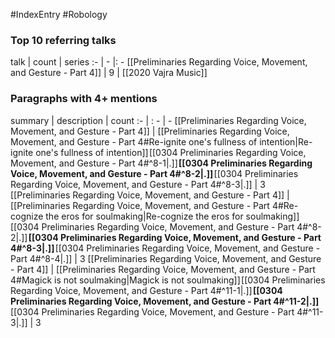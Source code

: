 #IndexEntry #Robology

### Top 10 referring talks
talk | count | series
:- | - |: -
[[Preliminaries Regarding Voice, Movement, and Gesture - Part 4]] | 9 | [[2020 Vajra Music]]

### Paragraphs with 4+ mentions
summary | description | count
:- | : - | -
[[Preliminaries Regarding Voice, Movement, and Gesture - Part 4]] | [[Preliminaries Regarding Voice, Movement, and Gesture - Part 4#Re-ignite one's fullness of intention\|Re-ignite one's fullness of intention]] [[0304 Preliminaries Regarding Voice, Movement, and Gesture - Part 4#^8-1\|.]] **[[0304 Preliminaries Regarding Voice, Movement, and Gesture - Part 4#^8-2\|.]]** [[0304 Preliminaries Regarding Voice, Movement, and Gesture - Part 4#^8-3\|.]] | 3
[[Preliminaries Regarding Voice, Movement, and Gesture - Part 4]] | [[Preliminaries Regarding Voice, Movement, and Gesture - Part 4#Re-cognize the eros for soulmaking\|Re-cognize the eros for soulmaking]] [[0304 Preliminaries Regarding Voice, Movement, and Gesture - Part 4#^8-2\|.]] **[[0304 Preliminaries Regarding Voice, Movement, and Gesture - Part 4#^8-3\|.]]** [[0304 Preliminaries Regarding Voice, Movement, and Gesture - Part 4#^8-4\|.]] | 3
[[Preliminaries Regarding Voice, Movement, and Gesture - Part 4]] | [[Preliminaries Regarding Voice, Movement, and Gesture - Part 4#Magick is not soulmaking\|Magick is not soulmaking]] [[0304 Preliminaries Regarding Voice, Movement, and Gesture - Part 4#^11-1\|.]] **[[0304 Preliminaries Regarding Voice, Movement, and Gesture - Part 4#^11-2\|.]]** [[0304 Preliminaries Regarding Voice, Movement, and Gesture - Part 4#^11-3\|.]] | 3

